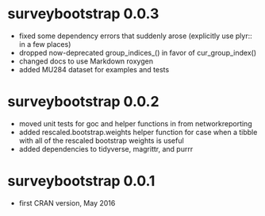 
# surveybootstrap 0.0.3

* fixed some dependency errors that suddenly arose (explicitly use plyr:: in a few places)
* dropped now-deprecated group_indices_() in favor of cur_group_index()
* changed docs to use Markdown roxygen
* added MU284 dataset for examples and tests

# surveybootstrap 0.0.2

* moved unit tests for goc and helper functions in from networkreporting
* added rescaled.bootstrap.weights helper function for case when a tibble with all of the rescaled bootstrap weights is useful
* added dependencies to tidyverse, magrittr, and purrr

# surveybootstrap 0.0.1

* first CRAN version, May 2016
